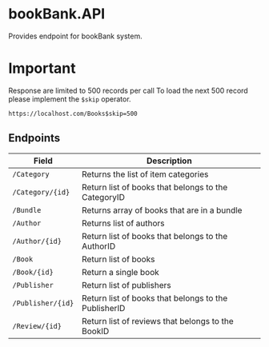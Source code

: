 # bookBank.API
Provides endpoint for bookBank system.

Important
======
Response are limited to 500 records per call
To load the next 500 record please implement the `$skip` operator.
```
https://localhost.com/Books$skip=500
```


## Endpoints
Field | Description
------|------------
`/Category` | Returns the list of item categories
`/Category/{id}` | Return list of books that belongs to the CategoryID
`/Bundle` | Returns array of books that are in a bundle
`/Author` | Returns list of authors
`/Author/{id}` | Return list of books that belongs to the AuthorID
`/Book` | Return list of books
`/Book/{id}` | Return a single book
`/Publisher` | Return list of publishers
`/Publisher/{id}` | Return list of books that belongs to the PublisherID
`/Review/{id}` | Return list of reviews that belongs to the BookID